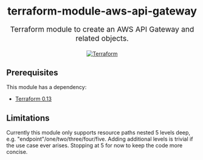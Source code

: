 <h1 align="center">
    terraform-module-aws-api-gateway
</h1>

<p align="center" style="font-size: 1.2rem;"> 
    Terraform module to create an AWS API Gateway and related objects.
</p>

<p align="center">

<a href="https://www.terraform.io">
  <img src="https://img.shields.io/badge/Terraform-v0.13-green" alt="Terraform">
</a>

</p>

## Prerequisites

This module has a dependency: 

- [Terraform 0.13](https://learn.hashicorp.com/terraform/getting-started/install.html)

## Limitations

Currently this module only supports resource paths nested 5 levels deep, e.g. "endpoint"/one/two/three/four/five.  Adding additional levels is trivial if the use case ever arises.  Stopping at 5 for now to keep the code more concise.

<!-- ## Examples

Here is an example of how you can use this module in your inventory structure:
### Basic Example
```hcl
  module "acm_certificate" {
    source         = "git::git@github.com:procter-gamble/terraform-module-aws-acm-certificate.git"
    domain         = "test.np.pgcloud.com"
    hosted_zone_id = "<hosted_zone_id>"
    tags           = var.tags
  }
```


## Inputs

| Name | Description | Type | Default | Required |
|------|-------------|------|---------|:--------:|
| domain | The domain associated with the certificate. | `string` | `` | yes |
| hosted_zone_id | The id of the Route53 hosted zone. | `string` | `` | yes |
| tags | Tags to be applied to the resource | map(string) | {} | no |

## Outputs

| Name | Description |
|------|-------------|
| arn | The arn of the Certificate. | -->
